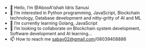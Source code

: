 - 👋 Hello, I’m @AbooA'ishah Idris Sanusi 
- 👀 I’m interested in Python programming, JavaScript, Blockchain technology, Database development and nitty-gritty of AI and ML
- 🌱 I’m currently learning Golang, JavaScript 
- 💞️ I’m looking to collaborate on Blockchain system development, Software development and AI learning... 
- 📫 How to reach me sabay02@gmail.com/08039408886

<!---
AbooAishah/AbooAishah is a ✨ special ✨ repository because its `README.md` (this file) appears on your GitHub profile.
You can click the Preview link to take a look at your changes.
--->
